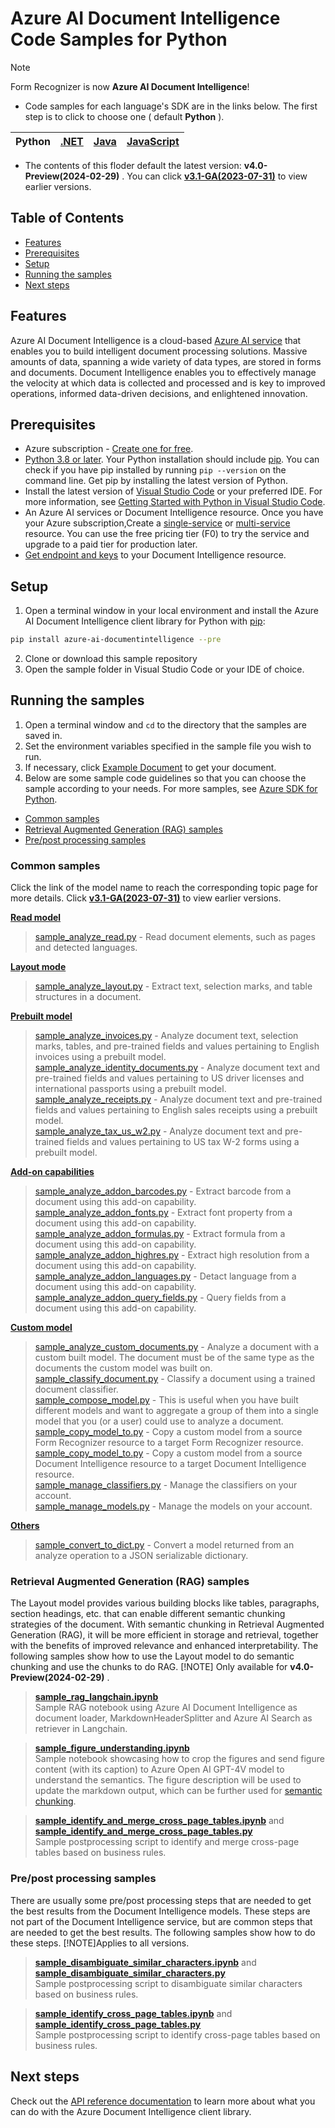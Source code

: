 # **Azure AI Document Intelligence Code Samples for Python**

> [!NOTE]
> Form Recognizer is now **Azure AI Document Intelligence**!

- Code samples for each language's SDK are in the links below. The first step is to click to choose one ( default **Python** ).

|Python| [.NET](.NET(v4.0))|[Java](Java(v4.0))| [JavaScript](JavaScript(v4.0))|
| --- | --- | --- | --- |

- The contents of this floder default the latest version: **v4.0-Preview(2024-02-29)** .
  You can click  **[v3.1-GA(2023-07-31)](../../v3.1-GA(2023-07-31))**  to view earlier versions.

## **Table of Contents**

- [Features](#features)
- [Prerequisites](#prerequisites)
- [Setup](#setup)
- [Running the samples](#running-the-samples)
- [Next steps](#next-steps)


## **Features**
Azure AI Document Intelligence is a cloud-based [Azure AI service](https://learn.microsoft.com/en-us/azure/ai-services/?view=doc-intel-4.0.0) that enables you to build intelligent document processing solutions. Massive amounts of data, spanning a wide variety of data types, are stored in forms and documents. Document Intelligence enables you to effectively manage the velocity at which data is collected and processed and is key to improved operations, informed data-driven decisions, and enlightened innovation.

## **Prerequisites**
* Azure subscription - [Create one for free](https://azure.microsoft.com/free/ai-services/).
* [Python 3.8 or later](https://www.python.org/). Your Python installation should include [pip](https://pip.pypa.io/en/stable/). You can check if you have pip installed by running `pip --version` on the command line. Get pip by installing the latest version of Python.
* Install the latest version of [Visual Studio Code](https://code.visualstudio.com/) or your preferred IDE. For more information, see [Getting Started with Python in Visual Studio Code](https://code.visualstudio.com/docs/python/python-tutorial).
* An Azure AI services or Document Intelligence resource. Once you have your Azure subscription,Create a [single-service](https://aka.ms/single-service) or [multi-service](https://aka.ms/multi-service) resource.
    You can use the free pricing tier (F0) to try the service and upgrade to a paid tier for production later.
* [Get endpoint and keys](https://learn.microsoft.com/en-us/azure/ai-services/document-intelligence/create-document-intelligence-resource?view=doc-intel-4.0.0#get-endpoint-url-and-keys) to your Document Intelligence resource.

## **Setup**

1. Open a terminal window in your local environment and install the Azure AI Document Intelligence client library for Python with [pip][pip]:

```bash
pip install azure-ai-documentintelligence --pre
```

2. Clone or download this sample repository
3. Open the sample folder in Visual Studio Code or your IDE of choice.

## **Running the samples**

1. Open a terminal window and `cd` to the directory that the samples are saved in.
2. Set the environment variables specified in the sample file you wish to run.
3. If necessary, click [Example Document](https://github.com/Azure-Samples/cognitive-services-REST-api-samples/tree/master/curl/form-recognizer) to get your document.
4. Below are some sample code guidelines so that you can choose the sample according to your needs. For more samples, see [Azure SDK for Python](https://github.com/Azure/azure-sdk-for-python/tree/main/sdk/documentintelligence/azure-ai-documentintelligence/samples).
  - [Common samples](#common-samples)
  - [Retrieval Augmented Generation (RAG) samples](#retrieval-augmented-generation-rag-samples)
  - [Pre/post processing samples](#prepost-processing-samples)

### **Common samples**
 Click the link of the model name to reach the corresponding topic page for more details. Click  **[v3.1-GA(2023-07-31)](../../v3.1-GA(2023-07-31))** to view earlier versions.

 **[ Read model ](Read_model)** 
> [sample_analyze_read.py](Read_model/sample_analyze_read.py/) - Read document elements, such as pages and detected languages.

 **[ Layout mode ](Layout_model)**
> [sample_analyze_layout.py](Layout_model/sample_analyze_layout.py) - Extract text, selection marks, and table structures in a document.

 **[ Prebuilt model ](Prebuilt_model)**
>  [sample_analyze_invoices.py](Prebuilt_model/sample_analyze_invoices.py)  - Analyze document text, selection marks, tables, and pre-trained fields and values pertaining to English invoices using a prebuilt model.  
>  [sample_analyze_identity_documents.py](Prebuilt_model/sample_analyze_identity_documents.py)  - Analyze document text and pre-trained fields and values pertaining to US driver licenses and international passports using a prebuilt model.  
> [sample_analyze_receipts.py](Prebuilt_model/sample_analyze_receipts.py) - Analyze document text and pre-trained fields and values pertaining to English sales receipts using a prebuilt model.  
>  [sample_analyze_tax_us_w2.py](Prebuilt_model/sample_analyze_tax_us_w2.py)  - Analyze document text and pre-trained fields and values pertaining to US tax W-2 forms using a prebuilt model.

**[ Add-on capabilities ](Add-on_capabilities)**
>  [sample_analyze_addon_barcodes.py](Add-on_capabilities/sample_analyze_addon_barcodes.py) - Extract barcode from a document using this add-on capability.  
>  [sample_analyze_addon_fonts.py](Add-on_capabilities/sample_analyze_addon_fonts.py) - Extract font property from a document using this add-on capability.  
> [sample_analyze_addon_formulas.py](Add-on_capabilities/sample_analyze_addon_formulas.py) - Extract formula from a document using this add-on capability.  
>  [sample_analyze_addon_highres.py](Add-on_capabilities/sample_analyze_addon_highres.py) - Extract high resolution from a document using this add-on capability.  
> [sample_analyze_addon_languages.py](Add-on_capabilities/sample_analyze_addon_languages.py) - Detact language from a document using this add-on capability.  
>  [sample_analyze_addon_query_fields.py](Add-on_capabilities/sample_analyze_addon_query_fields.py) - Query fields from a document using this add-on capability.

**[Custom model ](Custom_model)**
>  [sample_analyze_custom_documents.py](Custom_model/sample_analyze_custom_documents.py) - Analyze a document with a custom built model. The document must be of the same type as the documents the custom model was built on.  
[sample_classify_document.py](Custom_model/sample_classify_document.py) - Classify a document using a trained document classifier.  
[sample_compose_model.py](Custom_model/sample_compose_model.py) - This is useful when you have built different models and want to aggregate a group of them into a single model that you (or a user) could use to analyze a document.  
[sample_copy_model_to.py](Custom_model/sample_copy_model_to.py) - Copy a custom model from a source Form Recognizer resource to a target Form Recognizer resource.  
[sample_copy_model_to.py](Custom_model/sample_copy_model_to.py) - Copy a custom model from a source Document Intelligence resource to a target Document Intelligence resource.  
[sample_manage_classifiers.py](Custom_model/sample_manage_classifiers.py) - Manage the classifiers on your account.  
[sample_manage_models.py](Custom_model/sample_manage_models.py) - Manage the models on your account.

 **[ Others ](Others)**
> [sample_convert_to_dict.py](Others/sample_convert_to_dict.py) -  Convert a model returned from an analyze operation to a JSON serializable dictionary.





### **Retrieval Augmented Generation (RAG) samples**
The Layout model provides various building blocks like tables, paragraphs, section headings, etc. that can enable different semantic chunking strategies of the document. With semantic chunking in Retrieval Augmented Generation (RAG), it will be more efficient in storage and retrieval, together with the benefits of improved relevance and enhanced interpretability. The following samples show how to use the Layout model to do semantic chunking and use the chunks to do RAG.   [!NOTE] Only available for **v4.0-Preview(2024-02-29)** .

>**[sample_rag_langchain.ipynb](Retrieval_Augmented_Generation_(RAG)_samples/sample_rag_langchain.ipynb)**  
Sample RAG notebook using Azure AI Document Intelligence as document loader, MarkdownHeaderSplitter and Azure AI Search as retriever in Langchain.

>**[sample_figure_understanding.ipynb](Retrieval_Augmented_Generation_(RAG)_samples/sample_figure_understanding.ipynb)**  
Sample notebook showcasing how to crop the figures and send figure content (with its caption) to Azure Open AI GPT-4V model to understand the semantics. The figure description will be used to update the markdown output, which can be further used for [semantic chunking](https://aka.ms/doc-gen-ai).

>**[sample_identify_and_merge_cross_page_tables.ipynb](Retrieval_Augmented_Generation_(RAG)_samples/sample_identify_and_merge_cross_page_tales.ipynb)** and **[sample_identify_and_merge_cross_page_tables.py](Retrieval_Augmented_Generation_(RAG)_samples/sample_identify_and_merge_cross_page_tales.py)**  
Sample postprocessing script to identify and merge cross-page tables based on business rules. 




### **Pre/post processing samples**
There are usually some pre/post processing steps that are needed to get the best results from the Document Intelligence models. These steps are not part of the Document Intelligence service, but are common steps that are needed to get the best results. The following samples show how to do these steps. 
[!NOTE]Applies to all versions.

>**[sample_disambiguate_similar_characters.ipynb](Pre_or_post_processing_samples/sample_disambiguate_similar_characters.ipynb)** and **[sample_disambiguate_similar_characters.py](Pre_or_post_processing_samples/sample_disambiguate_similar_characters.py)**  
Sample postprocessing script to disambiguate similar characters based on business rules.

> **[sample_identify_cross_page_tables.ipynb](Pre_or_post_processing_samples/sample_identify_cross_page_tables.ipynb)** and **[sample_identify_cross_page_tables.py](Pre_or_post_processing_samples/sample_identify_cross_page_tables.py)**  
Sample postprocessing script to identify cross-page tables based on business rules. 



## **Next steps**

Check out the [API reference documentation][python-di-ref-docs] to learn more about
what you can do with the Azure Document Intelligence client library.


[azure_identity]: https://github.com/Azure/azure-sdk-for-python/tree/main/sdk/identity/azure-identity

[pip]: https://pypi.org/project/pip/

[azure_identity_pip]: https://pypi.org/project/azure-identity/
[python-di-ref-docs]: https://aka.ms/azsdk/python/documentintelligence/docs
[get-endpoint-instructions]: https://github.com/Azure/azure-sdk-for-python/blob/main/sdk/documentintelligence/azure-ai-documentintelligence/README.md#get-the-endpoint
[get-key-instructions]: https://github.com/Azure/azure-sdk-for-python/blob/main/sdk/documentintelligence/azure-ai-documentintelligence/README.md#get-the-api-key
[changelog]: https://github.com/Azure/azure-sdk-for-python/blob/main/sdk/documentintelligence/azure-ai-documentintelligence/CHANGELOG.md



